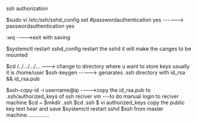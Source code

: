 ssh authorization

$sudo vi /etc/ssh/sshd_config
   set
   #passwordauthentication yes ------> passwordauthentication yes

   :wq   ---->exit with saving

$systemctl restart sshd_config
    restart the sshd it will make the canges to be mounted

$cd /../.../.../...       ---> change to directory where u want to store keys
                                usually it is /home/user
$ssh-keygen  -----> genarates .ssh directory with id_rsa && id_rsa.pub

$ssh-copy-id -i username@ip  ---->copy the id_rsa.pub to .ssh/authorized_keys
                                    of ssh reciver vm
---to do manual
login to reciver machine
$cd ~
$mkdir .ssh
$cd .ssh
$ vi authorized_keys
    copy the public key text hear and save
$systemctl restart sshd
$ssh from master machine...............